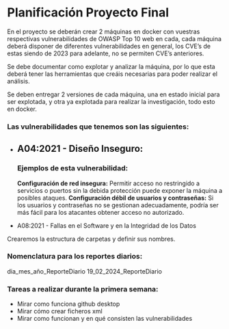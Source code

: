 # ﻿Planificación Proyecto Final


En el proyecto se deberán crear 2 máquinas en docker con vuestras respectivas vulnerabilidades de OWASP Top 10 web en cada, cada máquina deberá disponer de diferentes vulnerabilidades en general, los CVE’s de estas siendo de 2023 para adelante, no se permiten CVE’s anteriores.


Se debe documentar como explotar y analizar la máquina, por lo que esta deberá tener las herramientas que creáis necesarias para poder realizar el análisis.


Se deben entregar 2 versiones de cada máquina, una en estado inicial para ser explotada, y otra ya explotada para realizar la investigación, todo esto en docker.

### Las vulnerabilidades que tenemos son las siguientes: 
* ## A04:2021 - Diseño Inseguro:
  ### Ejemplos de esta vulnerabilidad:
  
  **Configuración de red insegura:** Permitir acceso no restringido a servicios o puertos sin la debida protección puede exponer la máquina a posibles ataques.
  **Configuración débil de usuarios y contraseñas:** Si los usuarios y contraseñas no se gestionan adecuadamente, podría ser más fácil para los atacantes obtener acceso no autorizado.
  
* A08:2021 - Fallas en el Software y en la Integridad de los Datos

Crearemos la estructura de carpetas y definir sus nombres.

### Nomenclatura para los reportes diarios: 
dia_mes_año_ReporteDiario
19_02_2024_ReporteDiario

### Tareas a realizar durante la primera semana:


* Mirar como funciona github desktop
* Mirar cómo crear ficheros xml
* Mirar como funcionan y en qué consisten las vulnerabilidades

